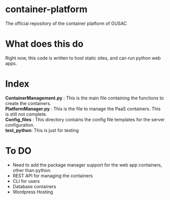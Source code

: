 # container-platform
The official repository of the container platform of GUSAC
 
# What does this do  
Right now, this code is written to host static sites, and can run python web apps.  
 
# Index
**ContainerManagement.py** : This is the main file containing the functions to create the containers.  
**PlatformManager.py** : This is the file to manage the PaaS containers. This is still not complete.    
**Config_files** : This directory contains the config file templates for the server configuration.  
**test_python**: This is just for testing  

# To DO  
- Need to add the package manager support for the web app containers, other than python.   
- REST API for managing the containers
- CLI for users
- Database containers
- Wordpress Hosting
